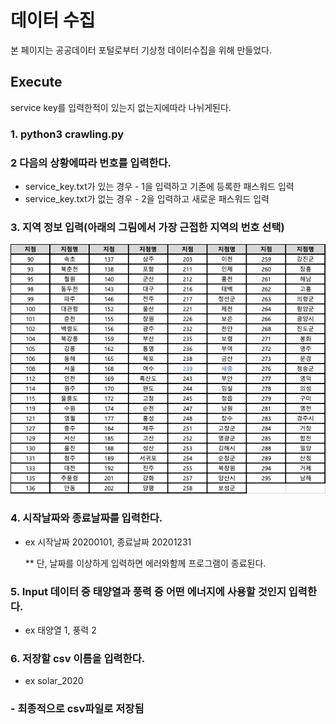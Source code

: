 # 데이터 수집
본 페이지는 공공데이터 포털로부터 기상청 데이터수집을 위해 만들었다.

## Execute
service key를 입력한적이 있는지 없는지에따라 나뉘게된다.

### 1. python3 crawling.py
### 2 다음의 상황에따라 번호를 입력한다.
- service_key.txt가 있는 경우 - 1을 입력하고 기존에 등록한 패스워드 입력
- service_key.txt가 없는 경우 - 2을 입력하고 새로운 패스워드 입력
### 3. 지역 정보 입력(아래의 그림에서 가장 근접한 지역의 번호 선택)
![image](https://github.com/SoominChung/renewable-power-prediction/blob/main/data/picture1.png)
### 4. 시작날짜와 종료날짜를 입력한다.
- ex 시작날짜 20200101, 종료날짜 20201231

  ** 단, 날짜를 이상하게 입력하면 에러와함께 프로그램이 종료된다.
### 5. Input 데이터 중 태양열과 풍력 중 어떤 에너지에 사용할 것인지 입력한다.
- ex 태양열 1, 풍력 2

### 6. 저장할 csv 이름을 입력한다. 
- ex solar_2020

### - 최종적으로 csv파일로 저장됨